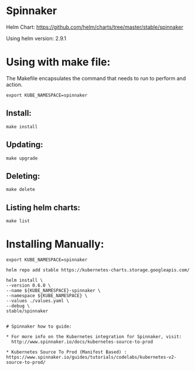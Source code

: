 Spinnaker
=============

Helm Chart: https://github.com/helm/charts/tree/master/stable/spinnaker

Using helm version: 2.9.1

# Using with make file:
The Makefile encapsulates the command that needs to run to perform and action.

```
export KUBE_NAMESPACE=spinnaker
```

## Install:
```
make install
```

## Updating:
```
make upgrade
```

## Deleting:
```
make delete
```

## Listing helm charts:
```
make list
```

# Installing Manually:
```
export KUBE_NAMESPACE=spinnaker
```

```
helm repo add stable https://kubernetes-charts.storage.googleapis.com/

helm install \
--version 0.6.0 \
--name ${KUBE_NAMESPACE}-spinnaker \
--namespace ${KUBE_NAMESPACE} \
--values ./values.yaml \
--debug \
stable/spinnaker


# Spinnaker how to guide:

* For more info on the Kubernetes integration for Spinnaker, visit:
  http://www.spinnaker.io/docs/kubernetes-source-to-prod

* Kubernetes Source To Prod (Manifest Based) :     https://www.spinnaker.io/guides/tutorials/codelabs/kubernetes-v2-source-to-prod/
